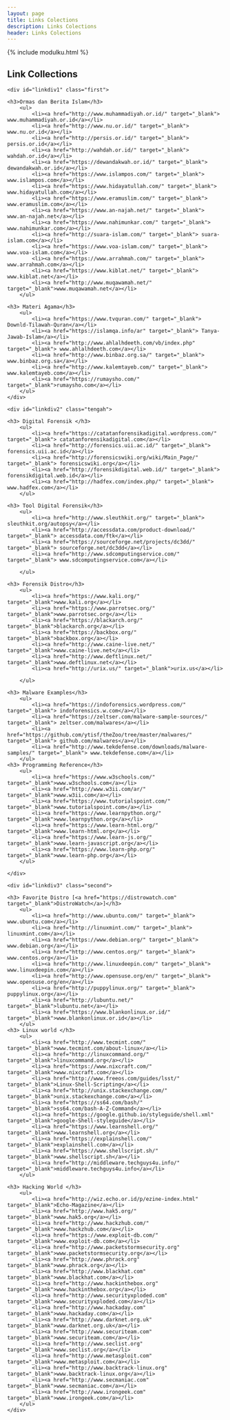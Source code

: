 ```yaml
---
layout: page
title: Links Colections
description: Links Colections
header: Links Colections
---
```


{% include modulku.html %}

## Link Collections 
<div class="wrapper" markdown="0">

	<div id="linkdiv1" class="first">

	<h3>Ormas dan Berita Islam</h3>
		<ul>
			<li><a href="http://www.muhammadiyah.or.id/" target="_blank"> www.muhammadiyah.or.id</a></li>
			<li><a href="http://www.nu.or.id/" target="_blank"> www.nu.or.id</a></li>
			<li><a href="http://persis.or.id/" target="_blank"> persis.or.id</a></li>
			<li><a href="http://wahdah.or.id/" target="_blank"> wahdah.or.id</a></li>
			<li><a href="https://dewandakwah.or.id/" target="_blank"> dewandakwah.or.id</a></li>
			<li><a href="https://www.islampos.com/" target="_blank"> www.islampos.com</a></li>
			<li><a href="https://www.hidayatullah.com/" target="_blank"> www.hidayatullah.com</a></li>
			<li><a href="https://www.eramuslim.com/" target="_blank"> www.eramuslim.com</a></li>
			<li><a href="https://www.an-najah.net/" target="_blank"> www.an-najah.net</a></li>
			<li><a href="https://www.nahimunkar.com/" target="_blank"> www.nahimunkar.com</a></li>
			<li><a href="http://suara-islam.com/" target="_blank"> suara-islam.com</a></li>
			<li><a href="https://www.voa-islam.com/" target="_blank"> www.voa-islam.com</a></li>
			<li><a href="https://www.arrahmah.com/" target="_blank"> www.arrahmah.com</a></li>
			<li><a href="https://www.kiblat.net/" target="_blank"> www.kiblat.net</a></li>
			<li><a href="http://www.muqawamah.net/" target="_blank">www.muqawamah.net</a></li>
		</ul>

	<h3> Materi Agama</h3>
		<ul>
			<li><a href="https://www.tvquran.com/" target="_blank"> Downld-Tilawah-Quran</a></li>
			<li><a href="https://islamqa.info/ar" target="_blank"> Tanya-Jawab-Islam</a></li>
			<li><a href="http://www.ahlalhdeeth.com/vb/index.php" target="_blank"> www.ahlalhdeeth.com</a></li>
			<li><a href="http://www.binbaz.org.sa/" target="_blank"> www.binbaz.org.sa</a></li>
			<li><a href="http://www.kalemtayeb.com/" target="_blank"> www.kalemtayeb.com</a></li>
			<li><a href="https://rumaysho.com/" target="_blank">rumaysho.com</a></li>
		</ul>
	</div>

<!-- ====== <div id="tengah" class="tengah"> ========== -->
	<div id="linkdiv2" class="tengah">

	<h3> Digital Forensik </h3>
		<ul>
			<li><a href="https://catatanforensikadigital.wordpress.com/" target="_blank"> catatanforensikadigital.com</a></li>
			<li><a href="http://forensics.uii.ac.id/" target="_blank"> forensics.uii.ac.id</a></li>
			<li><a href="http://forensicswiki.org/wiki/Main_Page/" target="_blank"> forensicswiki.org</a></li>
			<li><a href="http://forensikdigital.web.id/" target="_blank"> forensikdigital.web.id</a></li>
			<li><a href="http://hadfex.com/index.php/" target="_blank"> www.hadfex.com</a></li>
		</ul>

	<h3> Tool Digital Forensik</h3>
		<ul>
			<li><a href="http://www.sleuthkit.org/" target="_blank"> sleuthkit.org/autopsy</a></li>
			<li><a href="http://accessdata.com/product-download/" target="_blank"> accessdata.com/ftk</a></li>
			<li><a href="https://sourceforge.net/projects/dc3dd/" target="_blank"> sourceforge.net/dc3dd</a></li>
			<li><a href="http://www.sdcomputingservice.com/" target="_blank"> www.sdcomputingservice.com</a></li>

		</ul>

	<h3> Forensik Distro</h3>
		<ul>
			<li><a href="https://www.kali.org/" target="_blank">www.kali.org</a></li>
			<li><a href="https://www.parrotsec.org/" target="_blank">www.parrotsec.org</a></li>			
			<li><a href="https://blackarch.org/" target="_blank">blackarch.org</a></li>
			<li><a href="https://backbox.org/" target="_blank">backbox.org</a></li>
			<li><a href="http://www.caine-live.net/" target="_blank">www.caine-live.net</a></li>
			<li><a href="http://www.deftlinux.net/" target="_blank">www.deftlinux.net</a></li>
			<li><a href="http://urix.us/" target="_blank">urix.us</a></li>
<!--
			<li><a href=" " target="_blank"> </a></li>
			<li><a href=" " target="_blank"> </a></li>
-->

		</ul>

	<h3> Malware Examples</h3>
		<ul>
			<li><a href="https://indoforensics.wordpress.com/" target="_blank"> indoforensics.w.com</a></li>
			<li><a href="https://zeltser.com/malware-sample-sources/" target="_blank"> zeltser.com/malwares</a></li>
			<li><a href="https://github.com/ytisf/theZoo/tree/master/malwares/" target="_blank"> github.com/malwares</a></li>
			<li><a href="http://www.tekdefense.com/downloads/malware-samples/" target="_blank"> www.tekdefense.com</a></li>
		</ul>
	<h3> Programming Reference</h3>
		<ul>
			<li><a href="https://www.w3schools.com/" target="_blank">www.w3schools.com</a></li>
			<li><a href="http://www.w3ii.com/ar/" target="_blank">www.w3ii.com</a></li>
			<li><a href="https://www.tutorialspoint.com/" target="_blank">www.tutorialspoint.com</a></li>
			<li><a href="https://www.learnpython.org/" target="_blank">www.learnpython.org</a></li>
			<li><a href="https://www.learn-html.org/" target="_blank">www.learn-html.org</a></li>
			<li><a href="https://www.learn-js.org/" target="_blank">www.learn-javascript.org</a></li>
			<li><a href="https://www.learn-php.org/" target="_blank">www.learn-php.org</a></li>
		</ul>

	</div>

<!-- ======= <div id="kedua" class="second"> ========= -->
	<div id="linkdiv3" class="second">

	<h3> Favorite Distro [<a href="https://distrowatch.com" target="_blank">DistroWatch</a>]</h3>
		<ul>
			<li><a href="http://www.ubuntu.com/" target="_blank"> www.ubuntu.com</a></li>
			<li><a href="http://linuxmint.com/" target="_blank"> linuxmint.com</a></li>
			<li><a href="https://www.debian.org/" target="_blank"> www.debian.org</a></li>
			<li><a href="http://www.centos.org/" target="_blank"> www.centos.org</a></li>
			<li><a href="http://www.linuxdeepin.com/" target="_blank"> www.linuxdeepin.com</a></li>
			<li><a href="http://www.opensuse.org/en/" target="_blank"> www.opensuse.org/en</a></li>
			<li><a href="http://puppylinux.org/" target="_blank"> puppylinux.org</a></li>
			<li><a href="http://lubuntu.net/" target="_blank">lubuntu.net</a></li>
			<li><a href="https://www.blankonlinux.or.id/" target="_blank">www.blankonlinux.or.id</a></li>
		</ul>
	<h3> Linux world </h3>
		<ul>
			<li><a href="http://www.tecmint.com/" target="_blank">www.tecmint.com/about-linux</a></li>
			<li><a href="http://linuxcommand.org/" target="_blank">linuxcommand.org</a></li>
			<li><a href="https://www.nixcraft.com/" target="_blank">www.nixcraft.com</a></li>
			<li><a href="http://www.freeos.com/guides/lsst/" target="_blank">Linux-Shell-Scripting</a></li>
			<li><a href="http://unix.stackexchange.com/" target="_blank">unix.stackexchange.com</a></li>
			<li><a href="https://ss64.com/bash/" target="_blank">ss64.com/bash-A-Z-Command</a></li>
			<li><a href="https://google.github.io/styleguide/shell.xml" target="_blank">google-Shell-styleguide</a></li>
			<li><a href="https://www.learnshell.org/" target="_blank">www.learnshell.org</a></li>
			<li><a href="https://explainshell.com/" target="_blank">explainshell.com</a></li>
			<li><a href="https://www.shellscript.sh/" target="_blank">www.shellscript.sh</a></li>
			<li><a href="http://middleware.techguys4u.info/" target="_blank">middleware.techguys4u.info</a></li>
		</ul>

	<h3> Hacking World </h3>
		<ul>
			<li><a href="http://wiz.echo.or.id/p/ezine-index.html" target="_blank">Echo-Magazine</a></li>
			<li><a href="http://www.hak5.org/" target="_blank">www.hak5.org</a></li>
			<li><a href="http://www.hackzhub.com/" target="_blank">www.hackzhub.com</a></li>
			<li><a href="https://www.exploit-db.com/" target="_blank">www.exploit-db.com</a></li>
			<li><a href="http://www.packetstormsecurity.org" target="_blank">www.packetstormsecurity.org</a></li>
			<li><a href="http://www.phrack.org" target="_blank">www.phrack.org</a></li>
			<li><a href="http://www.blackhat.com" target="_blank">www.blackhat.com</a></li>
			<li><a href="http://www.hackinthebox.org" target="_blank">www.hackinthebox.org</a></li>
			<li><a href="http://www.securityxploded.com" target="_blank">www.securityxploded.com</a></li>
			<li><a href="http://www.hackaday.com" target="_blank">www.hackaday.com</a></li>
			<li><a href="http://www.darknet.org.uk" target="_blank">www.darknet.org.uk</a></li>
			<li><a href="http://www.securiteam.com" target="_blank">www.securiteam.com</a></li>
			<li><a href="http://www.seclist.org" target="_blank">www.seclist.org</a></li>
			<li><a href="http://www.metasploit.com" target="_blank">www.metasploit.com</a></li>
			<li><a href="http://www.backtrack-linux.org" target="_blank">www.backtrack-linux.org</a></li>
			<li><a href="http://www.secmaniac.com" target="_blank">www.secmaniac.com</a></li>
			<li><a href="http://www.irongeek.com" target="_blank">www.irongeek.com</a></li>
		</ul>
	</div>
</div>


